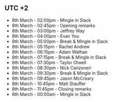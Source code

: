 ## UTC +2

- 8th March - 02:00pm - Mingle in Slack
- 8th March - 02:45pm - Opening remarks
- 8th March - 03:00pm - Jeffrey Way
- 8th March - 04:00pm - Evan You
- 8th March - 05:00pm - Break & Mingle in Slack
- 8th March - 05:15pm - Rachel Andrew
- 8th March - 06:15pm - Adam Wathan
- 8th March - 07:15pm - Break & Mingle in Slack
- 8th March - 07:30pm - Taylor Otwell
- 8th March - 08:30pm - Nick Canzoneri
- 8th March - 09:30pm - Break & Mingle in Slack
- 8th March - 09:45pm - Jason McCreary
- 8th March - 10:45pm - Matt Stauffer
- 8th March - 11:45pm - Closing remarks
- 8th March - 00:00am - Mingle in Slack
